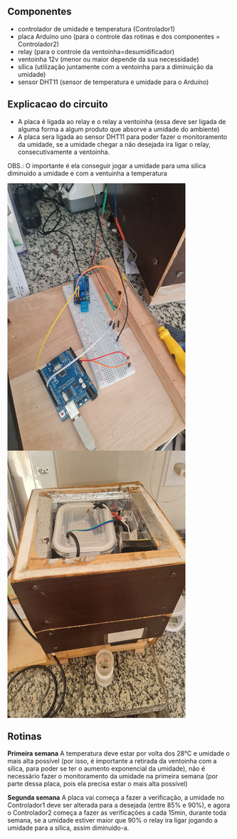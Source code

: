 ## Componentes
* controlador de umidade e temperatura (Controlador1)
* placa Arduíno uno (para o controle das rotinas e dos componentes = Controlador2)
* relay (para o controle da ventoinha=desumidificador)
* ventoinha 12v (menor ou maior depende da sua necessidade) 
* sílica (utilização juntamente com a ventoinha para a diminuição da umidade)
* sensor DHT11 (sensor de temperatura e umidade para o Arduíno)

## Explicacao do circuito
* A placa é  ligada ao relay e o relay a ventoinha (essa deve ser ligada de alguma forma a algum produto que absorve a umidade do ambiente)
* A placa sera ligada ao sensor DHT11 para poder fazer o monitoramento da umidade, se a umidade chegar a não desejada ira ligar o relay, consecutivamente a ventoinha.

OBS.: O importante é  ela conseguir jogar a umidade para uma silica diminuido a umidade e com a ventuinha a temperatura  

<picture>
    <img align="center" height="600" width="400" src="../src/img1.jpg"/>
</picture>

<picture>
    <img align="center" height="600" width="400" src="../src/img5.jpg"/>
</picture>

## Rotinas
**Primeira semana**
A temperatura deve estar por volta dos 28°C e umidade o mais alta possível (por isso, é importante a retirada da ventoinha com a sílica, para poder se ter o aumento exponencial da umidade), não é necessário fazer o monitoramento da umidade na primeira semana (por parte dessa placa, pois ela precisa estar o mais alta possível)

**Segunda semana**
A placa vai começa a fazer a verificação, a umidade no Controlador1 deve ser alterada para a desejada (entre 85% e 90%), e agora o Controlador2 começa a fazer as verificações a cada 15min, durante toda semana, se a umidade estiver maior que 90% o relay ira ligar jogando a umidade para a sílica, assim diminuído-a.
